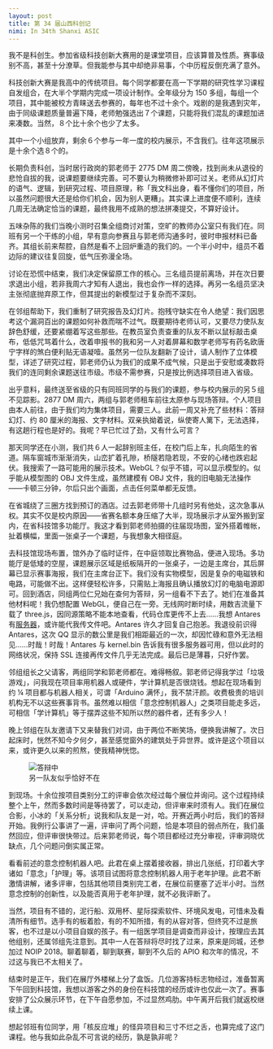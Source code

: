 ```yaml
---
layout: post
title: 第 34 届山西科创记
nimi: In 34th Shanxi ASIC
---
```


我不是科创生。参加省级科技创新大赛用的是课堂项目，应该算普及性质。赛事级别不高，甚至十分潦草。但我能参与其中却绝非易事，个中历程反倒充满了意外。

科技创新大赛是我高中的传统项目。每个同学都要在高一下学期的研究性学习课程自发组合，在大半个学期内完成一项设计制作。全年级分为 150 多组，每组一个项目，其中能被校方青睐送去参赛的，每年也不过十余个。戏剧的是我遇到灾年，由于同级课题质量普遍下降，老师勉强选出７个课题，只能将我们混乱的课题加进来凑数。当然，８个比十余个也少了太多。

其中一个小组放弃，剩余６个参与一年一度的校内展示，不含我们。往年这项展示是十余个选８个的。

<!--more-->

长期负责科创，当时居行政岗的郭老师于 <time datetime="2018-12-04">2775 DM</time> 周二傍晚，找到尚未从退役的悲怆自拔的我，说课题要继续完善。可不要认为稍微修补即可过关。老师从幻灯片的语气、逻辑，到研究过程、项目原理，称「我文科出身，看不懂你们的项目，所以虽然问题很大还是给你们机会，因为别人更糟」。其实课上进度便不顺利，连续几周无法确定恰当的课题，最终我用不成熟的想法拼凑提交，不算好设计。

五味杂陈的我们当晚小测时召集全组商讨对策，空旷的教师办公室只有我们在。同班有另一个干练的小组，早有意向参赛且与郭老师沟通多时，彼时申报材料已备齐。其组长前来帮腔，自然是看不上回炉重造的我们的。一个半小时中，组员不着边际的建议往复回旋，低气压弥漫全场。

讨论在恐慌中结束，我们决定保留原工作的核心。三名组员提前离场，并在次日要求退出小组，若非我周六才知有人退出，我也会作一样的选择。再另一名组员坚决主张彻底抛弃原工作，但其提出的新模型过于复杂而不深刻。

在邻组帮助下，我们重制了研究报告及幻灯片。抱残守缺实在令人绝望：我们因思考这个漏洞百出的课题如何补救而喘不过气。既要期待老师认可，又要尽力使队友辞色舒缓，还要紧绷着写这些那些。在教员室负责查重的队友不断以鼠标敲击桌布，低低咒骂着什么，改着申报书的我和另一人对着屏幕和数学老师写有药名欧唐宁字样的煞白便利贴无语凝噎。虽然另一位队友翻新了设计，请人制作了立体模型，详述了研究过程，郭老师仍认为我们的成果不成气候，只是出于安慰或凑数将我们的连同剩余课题送往市级。市级不需参赛，只是按比例选择项目进入省级。

出乎意料，最终送至省级的只有同班同学的与我们的课题，参与校内展示的另５组不见踪影。<time datetime="2019-03-16">2877 DM</time> 周六，两组与郭老师租车前往太原参与现场答辩。个人项目由本人前往，由于我们均为集体项目，需要三人。此前一周又补充了些材料：答辩幻灯、约 80 厘米的海报、文字材料。双亲执拗着说，纵使寄人篱下，无法选择，有这趟行程也是好的。我呢？早已忙过了劲，又有什么可言？

那天同学还在小测，我们共６人一起辞别班主任，在校门后上车，扎向陌生的省道。隔车窗城市渐渐消失，山峦扩着孔隙，桥隧若隐若现，不安的心绪也跌宕起伏。我搜索了一路可能用的展示技术。WebGL？似乎不错，可以显示模型的。似乎能从模型图的 OBJ 文件生成，虽然建模有 OBJ 文件，我的旧电脑无法操作——卡顿三分钟，尔后只出个画面，点击任何菜单都无反馈。

在省城绕了三圈方找到预订的酒店。过去郭老师带十几组时另有他处，这次急事从权。其实不仅是校内原因——省赛名额本身压缩了大半，现场展示才从室外搬到室内，在省科技馆多功能厅。我这才看到郭老师拍摄的往届现场图，室外搭着帷帐，扯着横幅，里面一张桌子一个课题，与我想象大相径庭。

去科技馆现场布置，馆外办了临时证件，在中庭领取比赛物品，便进入现场。多功能厅是低矮的空屋，课题展示区域是纸板隔开的一张桌子，一边是主席台，其后屏幕已显示赛事海报，我们在主席台正下。我们没有实物模型，因是复杂的电磁铁和电路，可能做不出。这样便轻松许多，只需贴上海报且确认播放幻灯的电脑电源即可。回到酒店，同组两位仁兄始在查何为答辩，另一组看不下去了。她们在准备其他材料呢！我仍想配置 WebGL，便自己在一旁。无线网时断时续，用数吉流量下载了 three.js，因同源策略不能本地查看，代码仓库更传不上去……我想 Antares 有[服务器](https://web.archive.org/web/20211207154455/https://antares.moe/)，或许能代我传文件吧。Antares 许久才回复自己抱恙。我退役前识得 Antares，这次 QQ 显示的数公里是我们相距最近的一次，却因忙碌和意外无法相见……时哉！时哉！Antares 与 kernel.bin 告诉我有很多服务器可用，但以此时的网络状况，保持 SSL 连接再传文件几乎无法完成。最后已是薄暮，只好作罢。

邻组组长之父请客，两组同学和郭老师都在。难得畅叙。郭老师记得我学过「垃圾游戏」，问我现在项目率用机器人或硬件，学计算机是否很烧钱。想起在现场看到约 ¼ 项目都与机器人相关，可谓「Arduino 满怀」，我不禁汗颜。收费极贵的培训机构无不以这些赛事背书。虽然难以相信「意念控制机器人」之类项目能走多远，可相信「学计算机」等于摆弄这些不知所以然的器件者，还有多少人！

晚上邻组在队友邀请下又来替我们对词，由于两位不断笑场，便换我讲解了。次日起床时，恍然不知今夕何夕，甚至感觉窗外的建筑处于异世界。或许是这个项目以来，或许更久以来的煎熬，使我精神恍惚。

<figure>
<img alt="答辩中" src="https://s21.ax1x.com/2024/03/18/pF2xOW6.md.png">
<figcaption>另一队友似乎恰好不在</figcaption>
</figure>

到现场。十余位按项目类别分工的评审会依次经过每个展位并询问。这个过程持续整个上午，然而多数时间是等待罢了，可以走动，但评审来时须有人。我们在展位合影，小冰的「关系分析」说我和队友是一对，哈。开赛近两小时后，我们的答辩开始。我例行公事讲了一遍，评审问了两个问题，恰是本项目的弱点所在，我们虽然回应，但评审很快带过。后来郭老师说，每个项目都经过充分审视，评审洞晓优缺点，几个问题问倒实属正常。

看看前述的意念控制机器人吧。此君在桌上摆着接收器，排出几张纸，打印着大字诸如「意念」「护理」等。该项目试图将意念控制机器人用于老年护理。此君不断激情讲解，诸多评审，包括其他项目类别完工者，在展位前壅塞了近半小时。当然意念控制的创新性，以及能否真用于老年护理，就不必我评断了。

当然，项目有不错的，泥行船、双用杯、星际探索软件、环境风发电，可惜未及看清所有细节。选手有的板着脸，有的不知所措，有的从容对答，但终究不过是旅客，也不过是以小项目自娱的孩子。有一组医学项目是调查而非设计，按理应去其他组别，还属邻组先注意到。其中一人在答辩将尽时找了过来，原来是同城，还参加过 NOIP 2018。聊着聊着，聊到联赛，聊到不久后的 APIO 和次年的情况，不过这与我已不太相关了。

结束时是正午，我们在展厅外楼梯上分了盒饭。几位游客持标志物经过，准备暂离下午回到科技馆，我想以游客之外的身份在科技馆的经历或许也仅此一次了。赛事安排了公众展示环节，在下午自愿参加，不过显然鸡肋。中午离开后我们就返校继续上课。

想起邻班有位同学，用「核反应堆」的怪异项目和三寸不烂之舌，也算完成了这门课程。他与我如此杂乱不可言说的经历，孰是孰非呢？
